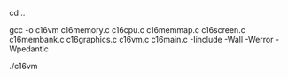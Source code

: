 cd ..

gcc -o c16vm c16memory.c c16cpu.c c16memmap.c c16screen.c c16membank.c c16graphics.c c16vm.c c16main.c -Iinclude  -Wall -Werror -Wpedantic

./c16vm